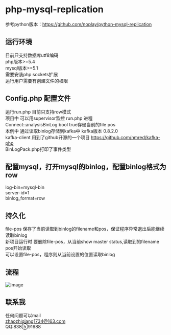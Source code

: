 # php-mysql-replication

参考python版本：https://github.com/noplay/python-mysql-replication

## 运行环境
 目前只支持数据库utf8编码  
 php版本>=5.4  
 mysql版本>=5.1  
 需要安装php  sockets扩展  
 运行用户需要有创建文件的权限  

## Config.php 配置文件


运行run.php 目前只支持row模式  
项目中  可以用supervisor监控 run.php 进程  
Connect::analysisBinLog bool true存储当前的file  pos  
本例中 通过读取binlog存储到kafka中  kafka版本 0.8.2.0  
kafka-client 用到了github开源的一个项目  https://github.com/nmred/kafka-php  
BinLogPack.php打印了事件类型  


## 配置mysql，打开mysql的binlog，配置binlog格式为row
 log-bin=mysql-bin  
 server-id=1  
 binlog_format=row   

## 持久化
 file-pos 保存了当前读取到binlog的filename和pos，保证程序异常退出后能继续读取binlog  
 新项目运行时 要删除file-pos，从当前show master status,读取到的filename pos开始读取  
 可以设置file-pos，程序则从当前设置的位置读取binlog  
 
## 流程
 ![image](https://github.com/fengxiangyun/mysql-replication/blob/master/mysql-replication.png)  
 
## 联系我
 任何问题可以mail  
 zhaozhiqiang1734@163.com  
 QQ:838⑤91688


